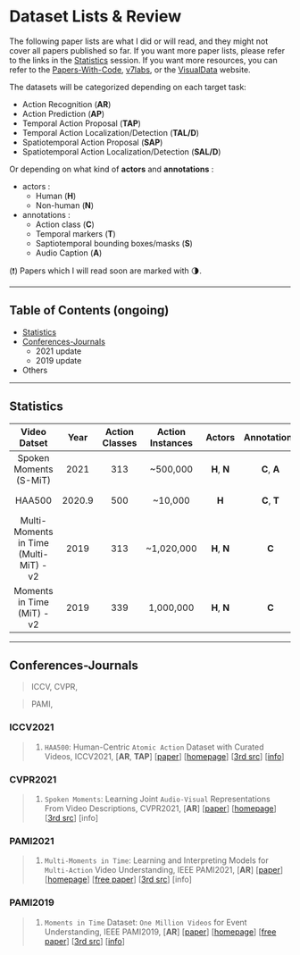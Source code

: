 # Dataset Lists & Review 

The following paper lists are what I did or will read, and they might not cover all papers published so far. If you want more paper lists, please refer to the links in the [Statistics](#Statistics) session. If you want more resources, you can refer to the [Papers-With-Code](https://paperswithcode.com/datasets?q=action&v=lst&o=match), [v7labs](https://www.v7labs.com/open-datasets?dataset-tasks=video-object-segmentation%7Cvideo-object-tracking%7Cvideo-search-retrieval%7Cvisual-attention%7Cvisual-question-answering), or the [VisualData](https://visualdata.io/discovery) website. 

The datasets will be categorized depending on each target task: 

* Action Recognition (**AR**)
* Action Prediction (**AP**)
* Temporal Action Proposal (**TAP**)
* Temporal Action Localization/Detection (**TAL/D**)
* Spatiotemporal Action Proposal (**SAP**)
* Spatiotemporal Action Localization/Detection (**SAL/D**)



Or depending on what kind of **actors** and **annotations** :

- actors : 
  - Human (**H**)
  - Non-human (**N**)
- annotations : 
  - Action class (**C**)
  - Temporal markers (**T**)
  - Saptiotemporal bounding boxes/masks (**S**)
  - Audio Caption (**A**)



(:exclamation:) Papers which I will read soon are marked with  :last_quarter_moon:. 

---

## Table of Contents (ongoing)

* [Statistics](#Statistics) 
* [Conferences-Journals](#Conferences-Journals ) 
  * 2021 update 
  * 2019 update
* Others 

---

## Statistics 

| Video Datset | Year | Action Classes | Action Instances | Actors | Annotations | Theme/Purpose |
|:-:           |:-:   |:-:|:-:|:-:|:-:|:-:           |
| Spoken Moments (S-MiT) | 2021 | 313 | ~500,000 | **H**, **N** | **C**, **A** | joint audio-visual |
| HAA500 | 2020.9 | 500 | ~10,000 | **H** | **C**, **T** | course-grained atomic actions |
| Multi-Moments in Time (Multi-MiT) - v2 | 2019 | 313 | ~1,020,000 | **H**, **N** | **C** | multi-label, extends MiT |
| Moments in Time (MiT) - v2 | 2019 | 339 | 1,000,000 | **H**, **N** | **C** | intra-class variation, web videos |



---

## Conferences-Journals 

>  ICCV, CVPR, 

> PAMI, 



### ICCV2021

> 1. ```HAA500```: Human-Centric ```Atomic Action``` Dataset with Curated Videos, ICCV2021, [**AR**, **TAP**] [[paper](https://openaccess.thecvf.com/content/ICCV2021/papers/Chung_HAA500_Human-Centric_Atomic_Action_Dataset_With_Curated_Videos_ICCV_2021_paper.pdf)] [[homepage](https://www.cse.ust.hk/haa/)] [[3rd src](https://paperswithcode.com/paper/haa500-human-centric-atomic-action-dataset)] [[info](https://paperswithcode.com/dataset/haa500)] 



### CVPR2021

> 1. ```Spoken Moments```: Learning Joint ```Audio-Visual``` Representations From Video Descriptions, CVPR2021, [**AR**] [[paper](https://openaccess.thecvf.com/content/CVPR2021/html/Monfort_Spoken_Moments_Learning_Joint_Audio-Visual_Representations_From_Video_Descriptions_CVPR_2021_paper.html)] [[homepage](http://moments.csail.mit.edu/)] [[3rd src](https://paperswithcode.com/paper/spoken-moments-learning-joint-audio-visual)] [info]



### PAMI2021

> 1. ```Multi-Moments in Time```: Learning and Interpreting Models for ```Multi-Action``` Video Understanding, IEEE PAMI2021, [**AR**] [[paper](https://ieeexplore.ieee.org/abstract/document/9609554?casa_token=O24AhVQ-h_wAAAAA:62O8a9r2QMVDR3jbuWznk15jJFaojjDfXQEa1QuqzZyuaaEVSg_rqnjjh9tUe5zwWn3a1LtssVA)] [[homepage](http://moments.csail.mit.edu/)] [[free paper](https://arxiv.org/pdf/1911.00232.pdf)] [[3rd src](https://paperswithcode.com/paper/multi-moments-in-time-learning-and)] [info]



### PAMI2019

> 1. ```Moments in Time``` Dataset: ```One Million Videos``` for Event Understanding, IEEE PAMI2019, [**AR**] [[paper](https://ieeexplore.ieee.org/abstract/document/8651343?casa_token=WH9EuHBydqAAAAAA:MZvy3WTceUuqx6kSltyqpcako4J8w8Ih_vLg4DsUCSBJ4Wsy07ZWK3jt-GLwpDRAxLd2G1eFtXE)] [[homepage](http://moments.csail.mit.edu/)] [[free paper](http://moments.csail.mit.edu/TPAMI.2019.2901464.pdf)] [[3rd src](https://paperswithcode.com/paper/moments-in-time-dataset-one-million-videos)] [[info](https://paperswithcode.com/dataset/moments-in-time)] 

